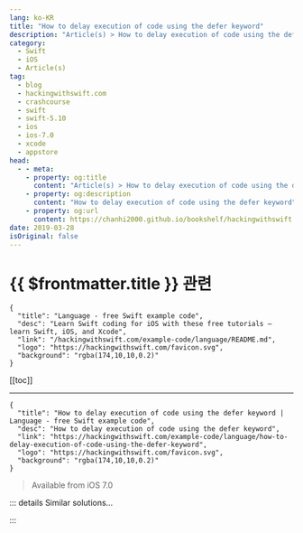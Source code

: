 ```yaml
---
lang: ko-KR
title: "How to delay execution of code using the defer keyword"
description: "Article(s) > How to delay execution of code using the defer keyword"
category:
  - Swift
  - iOS
  - Article(s)
tag: 
  - blog
  - hackingwithswift.com
  - crashcourse
  - swift
  - swift-5.10
  - ios
  - ios-7.0
  - xcode
  - appstore
head:
  - - meta:
    - property: og:title
      content: "Article(s) > How to delay execution of code using the defer keyword"
    - property: og:description
      content: "How to delay execution of code using the defer keyword"
    - property: og:url
      content: https://chanhi2000.github.io/bookshelf/hackingwithswift.com/example-code/language/how-to-delay-execution-of-code-using-the-defer-keyword.html
date: 2019-03-28
isOriginal: false
---
```


# {{ $frontmatter.title }} 관련

```component VPCard
{
  "title": "Language - free Swift example code",
  "desc": "Learn Swift coding for iOS with these free tutorials – learn Swift, iOS, and Xcode",
  "link": "/hackingwithswift.com/example-code/language/README.md",
  "logo": "https://hackingwithswift.com/favicon.svg",
  "background": "rgba(174,10,10,0.2)"
}
```

[[toc]]

---

```component VPCard
{
  "title": "How to delay execution of code using the defer keyword | Language - free Swift example code",
  "desc": "How to delay execution of code using the defer keyword",
  "link": "https://hackingwithswift.com/example-code/language/how-to-delay-execution-of-code-using-the-defer-keyword",
  "logo": "https://hackingwithswift.com/favicon.svg",
  "background": "rgba(174,10,10,0.2)"
}
```

> Available from iOS 7.0

<!-- TODO: 작성 -->

<!-- 
The `defer` keyword is new in Swift 2 and lets you schedule some code to be run at a later date. That later date is when your code exits its current scope, which might be when a function returns or at the end of a loop, for example.

If you've used other programming languages, `defer` will seem similar to `try/finally`. Any code you defer will run no matter what, even if you throw an exception.

In the example code below, the `closeFile()` function will get called no matter how the `writeLog()` function ends:

```swift
func writeLog() {
    let file = openFile()
    defer { closeFile(file) }

    let hardwareStatus = fetchHardwareStatus()
    guard hardwareStatus != "disaster" else { return }
    file.write(hardwareStatus)

    let softwareStatus = fetchSoftwareStatus()
    guard softwareStatus != "disaster" else { return }
    file.write(softwareStatus)

    let networkStatus = fetchNetworkStatus()
    guard networkStatus != "disaster" else { return }
    file.write(networkStatus)
}
```

-->

::: details Similar solutions…

<!--
/example-code/system/measuring-execution-speed-using-cfabsolutetimegetcurrent">Measuring execution speed using CFAbsoluteTimeGetCurrent() 
/example-code/system/how-to-run-code-after-a-delay-using-asyncafter-and-perform">How to run code after a delay using asyncAfter() and perform() 
/quick-start/swiftui/how-to-delay-an-animation">How to delay an animation 
/example-code/language/how-to-use-the-rethrows-keyword">How to use the rethrows keyword 
/example-code/language/what-does-the-open-keyword-do">What does the open keyword do?</a>
-->

:::

